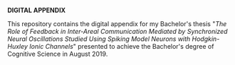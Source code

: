 **DIGITAL APPENDIX**

This repository contains the digital appendix for my Bachelor's thesis "*The Role of Feedback in Inter-Areal Communication Mediated by Synchronized Neural Oscillations Studied Using Spiking Model Neurons	with Hodgkin-Huxley Ionic Channels*" presented to achieve the Bachelor's degree of Cognitive Science in August 2019.

